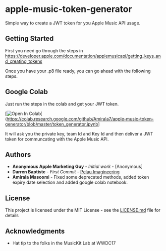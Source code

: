# apple-music-token-generator

Simple way to create a JWT token for you Apple Music API usage.


## Getting Started

First you need go through the steps in https://developer.apple.com/documentation/applemusicapi/getting_keys_and_creating_tokens

Once you have your .p8 file ready, you can go ahead with the following steps.

## Google Colab

Just run the steps in the colab and get your JWT token.

[![Open In Colab](https://colab.research.google.com/assets/colab-badge.svg)](https://colab.research.google.com/github/Amirala7/apple-music-token-generator/blob/master/token_generator.ipynb]

It will ask you the private key, team Id and Key Id and then deliver a JWT token for communcating with the Apple Music API.

## Authors

* **Anonymous Apple Marketing Guy** - *Initial work* - [Anonymous]
* **Darren Baptiste** - *First Commit* - [Pelau Imagineering](https://github.com/pelauimagineering)
* **Amirala Masoomi** - Fixed some deprecated methods, added token expiry date selection and added google colab notebook.


## License

This project is licensed under the MIT License - see the [LICENSE.md](LICENSE.md) file for details

## Acknowledgments

* Hat tip to the folks in the MusicKit Lab at WWDC17

